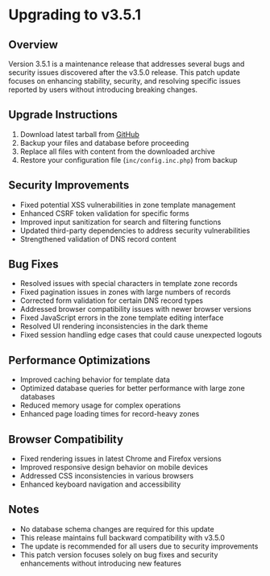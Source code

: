# Upgrading to v3.5.1

## Overview

Version 3.5.1 is a maintenance release that addresses several bugs and security issues discovered after the v3.5.0 release. This patch update focuses on enhancing stability, security, and resolving specific issues reported by users without introducing breaking changes.

## Upgrade Instructions

1. Download latest tarball from [GitHub](https://github.com/poweradmin/poweradmin/releases/tag/v3.5.1)
2. Backup your files and database before proceeding
3. Replace all files with content from the downloaded archive
4. Restore your configuration file (`inc/config.inc.php`) from backup

## Security Improvements

- Fixed potential XSS vulnerabilities in zone template management
- Enhanced CSRF token validation for specific forms
- Improved input sanitization for search and filtering functions
- Updated third-party dependencies to address security vulnerabilities
- Strengthened validation of DNS record content

## Bug Fixes

- Resolved issues with special characters in template zone records
- Fixed pagination issues in zones with large numbers of records
- Corrected form validation for certain DNS record types
- Addressed browser compatibility issues with newer browser versions
- Fixed JavaScript errors in the zone template editing interface
- Resolved UI rendering inconsistencies in the dark theme
- Fixed session handling edge cases that could cause unexpected logouts

## Performance Optimizations

- Improved caching behavior for template data
- Optimized database queries for better performance with large zone databases
- Reduced memory usage for complex operations
- Enhanced page loading times for record-heavy zones

## Browser Compatibility

- Fixed rendering issues in latest Chrome and Firefox versions
- Improved responsive design behavior on mobile devices
- Addressed CSS inconsistencies in various browsers
- Enhanced keyboard navigation and accessibility

## Notes

- No database schema changes are required for this update
- This release maintains full backward compatibility with v3.5.0
- The update is recommended for all users due to security improvements
- This patch version focuses solely on bug fixes and security enhancements without introducing new features